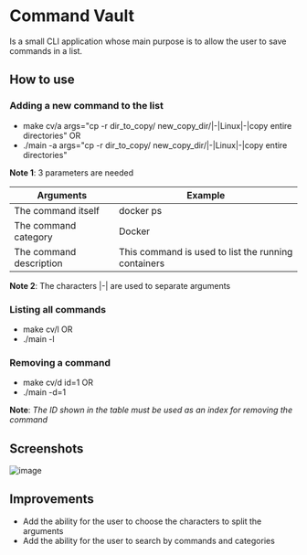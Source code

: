 # Command Vault
Is a small CLI application whose main purpose is to allow the user to save commands in a list.

## How to use

### Adding a new command to the list

- make cv/a args="cp -r dir_to_copy/ new_copy_dir/|-|Linux|-|copy entire directories"
OR
- ./main -a args="cp -r dir_to_copy/ new_copy_dir/|-|Linux|-|copy entire directories"

**Note 1**: 3 parameters are needed

| Arguments         | Example                                               |
| ----------------- | ---------------------------------------------------------------- |
| The command itself      | docker ps |
| The command category    | Docker |
| The command description | This command is used to list the running containers |

**Note 2**: The characters |-| are used to separate arguments

### Listing all commands

- make cv/l
OR
- ./main -l

### Removing a command

- make cv/d id=1
OR
- ./main -d=1

**Note**: *The ID shown in the table must be used as an index for removing the command*

## Screenshots
![image](https://user-images.githubusercontent.com/27534241/183266869-608e0225-e1c5-49b9-a756-e65589fc8ae1.png)

## Improvements

- Add the ability for the user to choose the characters to split the arguments
- Add the ability for the user to search by commands and categories

